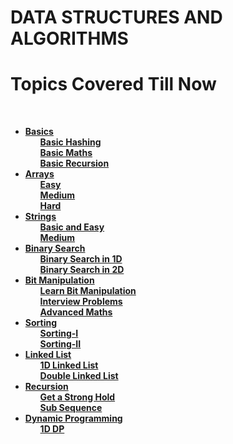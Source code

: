 <h1><b>DATA STRUCTURES AND ALGORITHMS</b></h1>
<h1>Topics Covered Till Now</h1>
<br>

<ul>
<li ><b><a href="https://github.com/kaustubh0777/DSA_Redefined/tree/master/basics">Basics</a></b>
<ul><b><a href="https://github.com/kaustubh0777/DSA_Redefined/tree/master/basics/basic_hashing">Basic Hashing</a></b></ul>
<ul><b><a href="https://github.com/kaustubh0777/DSA_Redefined/tree/master/basics/basic_maths">Basic Maths</a></b></ul>
<ul><b><a href="https://github.com/kaustubh0777/DSA_Redefined/tree/master/basics/basic_recursion">Basic Recursion</a></b></ul>

</li>

<li ><b><a href="https://github.com/kaustubh0777/DSA_Redefined/tree/master/arrays/">Arrays</a></b>
<ul><b><a href="https://github.com/kaustubh0777/DSA_Redefined/tree/master/arrays/easy">Easy</a></b></ul>
<ul><b><a href="https://github.com/kaustubh0777/DSA_Redefined/tree/master/arrays/medium">Medium</a></b></ul>
<ul><b><a href="https://github.com/kaustubh0777/DSA_Redefined/tree/master/arrays/hard">Hard</a></b></ul>
</li>

<li ><b><a href="https://github.com/kaustubh0777/DSA_Redefined/tree/master/strings/">Strings</a></b>
<ul><b><a href="https://github.com/kaustubh0777/DSA_Redefined/tree/master/strings/basic_and_easy">Basic and Easy</a></b></ul>
<ul><b><a href="https://github.com/kaustubh0777/DSA_Redefined/tree/master/strings/medium">Medium</a></b></ul>

</li>

<li ><b><a href="https://github.com/kaustubh0777/DSA_Redefined/tree/master/binary_search/">Binary Search</a></b>
<ul><b><a href="https://github.com/kaustubh0777/DSA_Redefined/tree/master/binary_search/binary_search_1D">Binary Search in 1D</a></b></ul>
<ul><b><a href="https://github.com/kaustubh0777/DSA_Redefined/tree/master/binary_search/binary_search_2D">Binary Search in 2D</a></b></ul>

</li>

<li ><b><a href="https://github.com/kaustubh0777/DSA_Redefined/tree/master/bit_manipulation/">Bit Manipulation</a></b>
<ul><b><a href="https://github.com/kaustubh0777/DSA_Redefined/tree/master/bit_manipulation/learn_bit_manipulation">Learn Bit Manipulation</a></b></ul>
<ul><b><a href="https://github.com/kaustubh0777/DSA_Redefined/tree/master/bit_manipulation/interview_problems">Interview Problems</a></b></ul>

<ul><b><a href="https://github.com/kaustubh0777/DSA_Redefined/tree/master/bit_manipulation/advanced_maths">Advanced Maths</a></b></ul>

</li>

<li ><b><a href="https://github.com/kaustubh0777/DSA_Redefined/tree/master/sorting/">Sorting</a></b>

<ul><b><a href="https://github.com/kaustubh0777/DSA_Redefined/tree/master/sorting/sorting-I">Sorting-I</a></b></ul>
<ul><b><a href="https://github.com/kaustubh0777/DSA_Redefined/tree/master/arrays/sorting/sorting-II">Sorting-II</a></b></ul>

</li>

</li>

<li ><b><a href="https://github.com/kaustubh0777/DSA_Redefined/tree/master/linked_list/">Linked List</a></b>

<ul><b><a href="https://github.com/kaustubh0777/DSA_Redefined/tree/master/linked_list/1d_linked_list">1D Linked List</a></b></ul>
<ul><b><a href="https://github.com/kaustubh0777/DSA_Redefined/tree/master/linked_list/double_linked_list">Double Linked List</a></b></ul>

</li>


<li ><b><a href="https://github.com/kaustubh0777/DSA_Redefined/tree/master/recursion/">Recursion</a></b>

<ul><b><a href="https://github.com/kaustubh0777/DSA_Redefined/tree/master/recursion/get_a_strong_hold">Get a Strong Hold</a></b></ul>
<ul><b><a href="https://github.com/kaustubh0777/DSA_Redefined/tree/master/recursion/subsequence">Sub Sequence</a></b></ul>

</li>


<li ><b><a href="https://github.com/kaustubh0777/DSA_Redefined/tree/master/dynamic_programming/">Dynamic Programming</a></b>

<ul><b><a href="https://github.com/kaustubh0777/DSA_Redefined/tree/master/dynamic_programming/1d_dp">1D DP</a></b></ul>


</li>



</ul>

